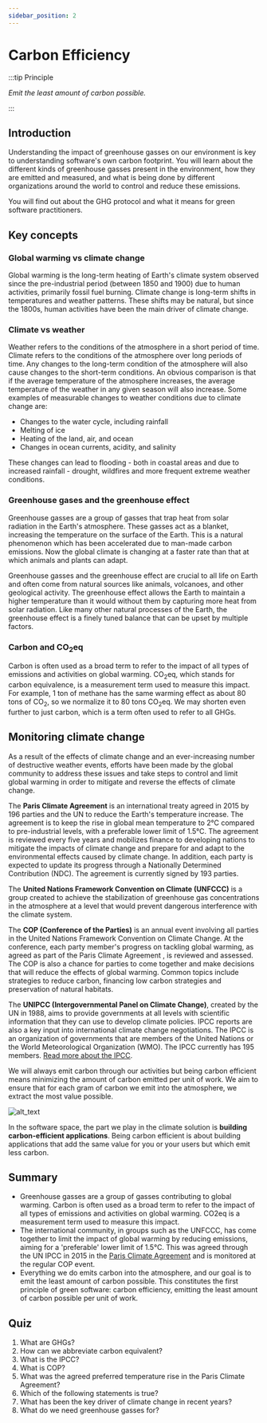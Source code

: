 ```yaml
---
sidebar_position: 2
---
```


# Carbon Efficiency

:::tip Principle

*Emit the least amount of carbon possible.*

:::


## Introduction

Understanding the impact of greenhouse gasses on our environment is key to understanding software's own carbon footprint. You will learn about the different kinds of greenhouse gasses present in the environment, how they are emitted and measured, and what is being done by different organizations around the world to control and reduce these emissions.

You will find out about the GHG protocol and what it means for green software practitioners.

## Key concepts

### Global warming vs climate change

Global warming is the long-term heating of Earth's climate system observed since the pre-industrial period (between 1850 and 1900) due to human activities, primarily fossil fuel burning. Climate change is long-term shifts in temperatures and weather patterns. These shifts may be natural, but since the 1800s, human activities have been the main driver of climate change.

### Climate vs weather

Weather refers to the conditions of the atmosphere in a short period of time. Climate refers to the conditions of the atmosphere over long periods of time. Any changes to the long-term condition of the atmosphere will also cause changes to the short-term conditions. An obvious comparison is that if the average temperature of the atmosphere increases, the average temperature of the weather in any given season will also increase. Some examples of measurable changes to weather conditions due to climate change are:

* Changes to the water cycle, including rainfall
* Melting of ice
* Heating of the land, air, and ocean
* Changes in ocean currents, acidity, and salinity

These changes can lead to flooding - both in coastal areas and due to increased rainfall - drought, wildfires and more frequent extreme weather conditions. 

### Greenhouse gases and the greenhouse effect

Greenhouse gasses are a group of gasses that trap heat from solar radiation in the Earth's atmosphere. These gasses act as a blanket, increasing the temperature on the surface of the Earth. This is a natural phenomenon which has been accelerated due to man-made carbon emissions. Now the global climate is changing at a faster rate than that at which animals and plants can adapt.

Greenhouse gasses and the greenhouse effect are crucial to all life on Earth and often come from natural sources like animals, volcanoes, and other geological activity. The greenhouse effect allows the Earth to maintain a higher temperature than it would without them by capturing more heat from solar radiation. Like many other natural processes of the Earth, the greenhouse effect is a finely tuned balance that can be upset by multiple factors.

### Carbon and CO<sub>2</sub>eq

Carbon is often used as a broad term to refer to the impact of all types of emissions and activities on global warming. CO<sub>2</sub>eq, which stands for carbon equivalence, is a measurement term used to measure this impact.  For example, 1 ton of methane has the same warming effect as about 80 tons of CO<sub>2</sub>, so we normalize it to 80 tons CO<sub>2</sub>eq. We may shorten even further to just carbon, which is a term often used to refer to all GHGs.

## Monitoring climate change

As a result of the effects of climate change and an ever-increasing number of destructive weather events, efforts have been made by the global community to address these issues and take steps to control and limit global warming in order to mitigate and reverse the effects of climate change.

The **Paris Climate Agreement** is an international treaty agreed in 2015 by 196 parties and the UN to reduce the Earth's temperature increase. The agreement is to keep the rise in global mean temperature to 2°C compared to pre-industrial levels, with a preferable lower limit of 1.5°C. The agreement is reviewed every five years and mobilizes finance to developing nations to mitigate the impacts of climate change and prepare for and adapt to the environmental effects caused by climate change. In addition, each party is expected to update its progress through a Nationally Determined Contribution (NDC). The agreement is currently signed by 193 parties.

The **United Nations Framework Convention on Climate (UNFCCC)** is a group created to achieve the stabilization of greenhouse gas concentrations in the atmosphere at a level that would prevent dangerous interference with the climate system.

The **COP (Conference of the Parties)** is an annual event involving all parties in the United Nations Framework Convention on Climate Change. At the conference, each party member's progress on tackling global warming, as agreed as part of the Paris Climate Agreement , is reviewed and assessed. The COP is also a chance for parties to come together and make decisions that will reduce the effects of global warming. Common topics include strategies to reduce carbon, financing low carbon strategies and preservation of natural habitats.

The **UNIPCC (Intergovernmental Panel on Climate Change)**, created by the UN in 1988, aims to provide governments at all levels with scientific information that they can use to develop climate policies. IPCC reports are also a key input into international climate change negotiations. The IPCC is an organization of governments that are members of the United Nations or the World Meteorological Organization (WMO). The IPCC currently has 195 members. [Read more about the IPCC](https://www.ipcc.ch/about/).

We will always emit carbon through our activities but being carbon efficient means minimizing the amount of carbon emitted per unit of work. We aim to ensure that for each gram of carbon we emit into the atmosphere, we extract the most value possible.

![alt_text](../../src/images/carbon_efficiency.jpg "image_tooltip")

In the software space, the part we play in the climate solution is **building carbon-efficient applications**. Being carbon efficient is about building applications that add the same value for you or your users but which emit less carbon.

## Summary

* Greenhouse gasses are a group of gasses contributing to global warming. Carbon is often used as a broad term to refer to the impact of all types of emissions and activities on global warming. CO2eq is a measurement term used to measure this impact.
* The international community, in groups such as the UNFCCC, has come together to limit the impact of global warming by reducing emissions, aiming for a 'preferable' lower limit of 1.5°C. This was agreed through the UN IPCC in 2015 in the [Paris Climate Agreement](https://unfccc.int/process-and-meetings/the-paris-agreement/the-paris-agreement) and is monitored at the regular COP event.
* Everything we do emits carbon into the atmosphere, and our goal is to emit the least amount of carbon possible. This constitutes the first principle of green software: carbon efficiency, emitting the least amount of carbon possible per unit of work.

## Quiz

1. What are GHGs?
2. How can we abbreviate carbon equivalent?
3. What is the IPCC?
4. What is COP?
5. What was the agreed preferred temperature rise in the Paris Climate Agreement?
6. Which of the following statements is true?
7. What has been the key driver of climate change in recent years?
8. What do we need greenhouse gasses for?